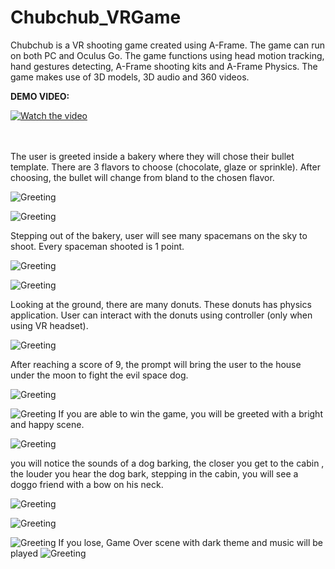 # Chubchub_VRGame
Chubchub is a VR shooting game created using A-Frame. The game can run on both PC and Oculus Go.  The game functions using head motion tracking, hand gestures detecting, A-Frame shooting kits and A-Frame Physics. The game makes use of 3D models, 3D audio and 360 videos.

**DEMO VIDEO:**

[![Watch the video](https://github.com/HaiTrieuNg/Chubchub_VRGame/blob/master/RM_Images/Screenshot%20(942).png)](https://www.youtube.com/watch?v=MkCKP7M16yA&feature=youtu.be&fbclid=IwAR3mgHYk2pZQOm6el0KafFER-7YgmXGSbv0RkgmE7NsL7Cjb5OYG6Pn_p1w)


<br /><br />
The user is greeted inside a bakery where they will chose their bullet template. There are 3 flavors to choose (chocolate, glaze or sprinkle). After choosing, the bullet will change from bland to the chosen flavor.

![Greeting](https://github.com/HaiTrieuNg/Chubchub_VRGame/blob/master/RM_Images/Screenshot%20(876).png)

![Greeting](https://github.com/HaiTrieuNg/Chubchub_VRGame/blob/master/RM_Images/Screenshot%20(877).png)



Stepping out of the bakery, user will see many spacemans on the sky to shoot. Every spaceman shooted is 1 point.

![Greeting](https://github.com/HaiTrieuNg/Chubchub_VRGame/blob/master/RM_Images/Screenshot%20(878).png)

![Greeting](https://github.com/HaiTrieuNg/Chubchub_VRGame/blob/master/RM_Images/Screenshot%20(889).png)


Looking at the ground, there are many donuts. These donuts has physics application. User can interact with the donuts using controller (only when using VR headset). 

![Greeting](https://github.com/HaiTrieuNg/Chubchub_VRGame/blob/master/RM_Images/Screenshot%20(879).png)

After reaching a score of 9, the prompt will bring the user to the house under the moon to fight the evil space dog. 

![Greeting](https://github.com/HaiTrieuNg/Chubchub_VRGame/blob/master/RM_Images/Screenshot%20(882).png)

![Greeting](https://github.com/HaiTrieuNg/Chubchub_VRGame/blob/master/RM_Images/Screenshot%20(883).png)
If you are able to win the game, you will be greeted with a bright and happy scene. 




![Greeting](https://github.com/HaiTrieuNg/Chubchub_VRGame/blob/master/RM_Images/Screenshot%20(884).png)

you will notice the sounds of a dog barking, the closer you get to the cabin , the louder you hear the dog bark, stepping in the cabin, you will see a doggo friend with a bow on his neck.



![Greeting](https://github.com/HaiTrieuNg/Chubchub_VRGame/blob/master/RM_Images/Screenshot%20(887).png)

![Greeting](https://github.com/HaiTrieuNg/Chubchub_VRGame/blob/master/RM_Images/Screenshot%20(888).png)

![Greeting](https://github.com/HaiTrieuNg/Chubchub_VRGame/blob/master/RM_Images/Screenshot%20(886).png)
If you lose, Game Over scene with dark theme and music will be played
![Greeting](https://github.com/HaiTrieuNg/Chubchub_VRGame/blob/master/RM_Images/Screenshot%20(881).png)
